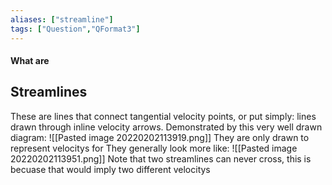```yaml
---
aliases: ["streamline"]
tags: ["Question","QFormat3"]
---
```


#### What are
## Streamlines
These are lines that connect tangential velocity points, or put simply: lines drawn through inline velocity arrows.
Demonstrated by this very well drawn diagram:
![[Pasted image 20220202113919.png]]
They are only drawn to represent velocitys for 
They generally look more like:
![[Pasted image 20220202113951.png]]
Note that two streamlines can never cross, this is becuase that would imply two different velocitys